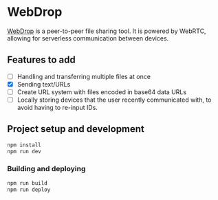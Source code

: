 # WebDrop

[WebDrop](https://oskar-codes.github.io/web-drop) is a peer-to-peer file sharing tool. It is powered by WebRTC, allowing for serverless communication between devices.

## Features to add
- [ ] Handling and transferring multiple files at once
- [x] Sending text/URLs
- [ ] Create URL system with files encoded in base64 data URLs
- [ ] Locally storing devices that the user recently communicated with, to avoid having to re-input IDs.

## Project setup and development

```sh
npm install
npm run dev
```

### Building and deploying

```sh
npm run build
npm run deploy
```
